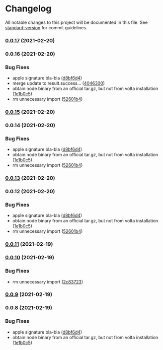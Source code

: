 # Changelog

All notable changes to this project will be documented in this file. See [standard-version](https://github.com/conventional-changelog/standard-version) for commit guidelines.

### [0.0.17](https://github.com/deneb-kaitos/ops-packages/compare/v0.0.16...v0.0.17) (2021-02-20)

### 0.0.16 (2021-02-20)


### Bug Fixes

* apple signature bla-bla ([d8bf6d4](https://github.com/deneb-kaitos/ops-packages/commit/d8bf6d427039322f2c757e9e6bff6790da14e1dd))
* merge update to result.success... ([4046300](https://github.com/deneb-kaitos/ops-packages/commit/4046300384a096b05ca18676204bb3773498f33c))
* obtain node binary from an official tar.gz, but not from volta installation ([1e1b0c5](https://github.com/deneb-kaitos/ops-packages/commit/1e1b0c55aaef33679886480418a0b524d6c5e1d2))
* rm unnecessary import ([52601b4](https://github.com/deneb-kaitos/ops-packages/commit/52601b430567fa21928a642017d467e260ea4b43))

### [0.0.15](https://github.com/deneb-kaitos/ops-packages/compare/v0.0.14...v0.0.15) (2021-02-20)

### 0.0.14 (2021-02-20)


### Bug Fixes

* apple signature bla-bla ([d8bf6d4](https://github.com/deneb-kaitos/ops-packages/commit/d8bf6d427039322f2c757e9e6bff6790da14e1dd))
* obtain node binary from an official tar.gz, but not from volta installation ([1e1b0c5](https://github.com/deneb-kaitos/ops-packages/commit/1e1b0c55aaef33679886480418a0b524d6c5e1d2))
* rm unnecessary import ([52601b4](https://github.com/deneb-kaitos/ops-packages/commit/52601b430567fa21928a642017d467e260ea4b43))

### [0.0.13](https://github.com/deneb-kaitos/ops-packages/compare/v0.0.12...v0.0.13) (2021-02-20)

### 0.0.12 (2021-02-20)


### Bug Fixes

* apple signature bla-bla ([d8bf6d4](https://github.com/deneb-kaitos/ops-packages/commit/d8bf6d427039322f2c757e9e6bff6790da14e1dd))
* obtain node binary from an official tar.gz, but not from volta installation ([1e1b0c5](https://github.com/deneb-kaitos/ops-packages/commit/1e1b0c55aaef33679886480418a0b524d6c5e1d2))
* rm unnecessary import ([52601b4](https://github.com/deneb-kaitos/ops-packages/commit/52601b430567fa21928a642017d467e260ea4b43))

### [0.0.11](https://github.com/deneb-kaitos/ops-packages/compare/v0.0.10...v0.0.11) (2021-02-19)

### [0.0.10](https://github.com/deneb-kaitos/ops-packages/compare/v0.0.9...v0.0.10) (2021-02-19)


### Bug Fixes

* rm unnecessary import ([2c83723](https://github.com/deneb-kaitos/ops-packages/commit/2c83723a7bae9d56addf54865ec284e1f6fff77f))

### [0.0.9](https://github.com/deneb-kaitos/ops-packages/compare/v0.0.8...v0.0.9) (2021-02-19)

### 0.0.8 (2021-02-19)


### Bug Fixes

* apple signature bla-bla ([d8bf6d4](https://github.com/deneb-kaitos/ops-packages/commit/d8bf6d427039322f2c757e9e6bff6790da14e1dd))
* obtain node binary from an official tar.gz, but not from volta installation ([1e1b0c5](https://github.com/deneb-kaitos/ops-packages/commit/1e1b0c55aaef33679886480418a0b524d6c5e1d2))
